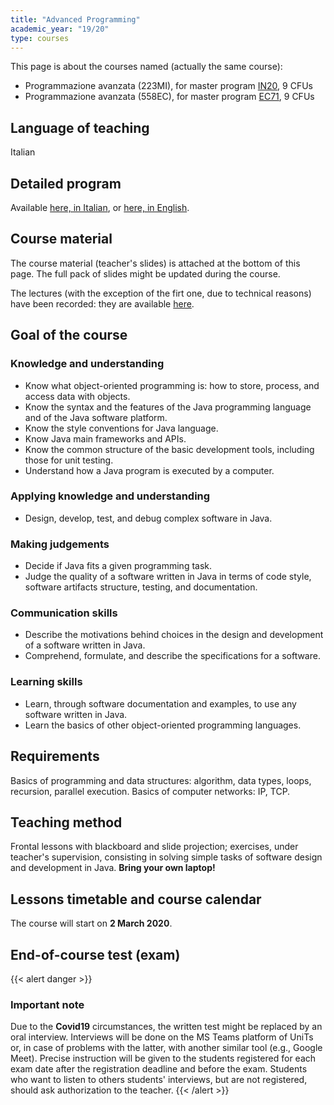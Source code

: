 ```yaml
---
title: "Advanced Programming"
academic_year: "19/20"
type: courses
---
```


This page is about the courses named (actually the same course):
- Programmazione avanzata (223MI), for master program [IN20](https://corsi.units.it/IN20/descrizione-corso), 9 CFUs
- Programmazione avanzata (558EC), for master program [EC71](https://corsi.units.it/EC71/descrizione-corso), 9 CFUs

## Language of teaching
Italian

## Detailed program
Available [here, in Italian](https://corsi.units.it/in20/modulo/programmazione-avanzata-223mi-2019-in201-ord-2016-applicazioni-informatiche), or [here, in English](https://corsi.units.it/en/in20/teaching-unit/advanced-programming-223mi-2019-in201-ord-2016-applicazioni-informatiche).

## Course material
The course material (teacher's slides) is attached at the bottom of this page.
The full pack of slides might be updated during the course.

The lectures (with the exception of the firt one, due to technical reasons) have been recorded: they are available [here](https://youtube.com/playlist?list=PLTYLIjLghlitd4re0KtZq8nof7XsRFRTq).

## Goal of the course

### Knowledge and understanding
- Know what object-oriented programming is: how to store, process, and access data with objects.
- Know the syntax and the features of the Java programming language and of the Java software platform.
- Know the style conventions for Java language.
- Know Java main frameworks and APIs.
- Know the common structure of the basic development tools, including those for unit testing.
- Understand how a Java program is executed by a computer.

### Applying knowledge and understanding
- Design, develop, test, and debug complex software in Java.

### Making judgements
- Decide if Java fits a given programming task.
- Judge the quality of a software written in Java in terms of code style, software artifacts structure, testing, and documentation.

### Communication skills
- Describe the motivations behind choices in the design and development of a software written in Java.
- Comprehend, formulate, and describe the specifications for a software.

### Learning skills
- Learn, through software documentation and examples, to use any software written in Java.
- Learn the basics of other object-oriented programming languages.

## Requirements
Basics of programming and data structures: algorithm, data types, loops, recursion, parallel execution.
Basics of computer networks: IP, TCP.

## Teaching method
Frontal lessons with blackboard and slide projection; exercises, under teacher's supervision, consisting in solving simple tasks of software design and development in Java.
**Bring your own laptop!**

## Lessons timetable and course calendar
The course will start on **2 March 2020**.

## End-of-course test (exam)

{{< alert danger >}}
### Important note
Due to the **Covid19** circumstances, the written test might be replaced by an oral interview.
Interviews will be done on the MS Teams platform of UniTs or, in case of problems with the latter, with another similar tool (e.g., Google Meet).
Precise instruction will be given to the students registered for each exam date after the registration deadline and before the exam.
Students who want to listen to others students' interviews, but are not registered, should ask authorization to the teacher.
{{< /alert >}}
